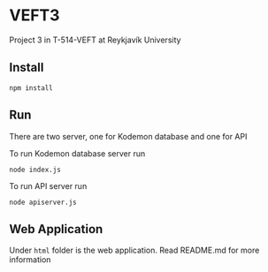 VEFT3
=====

Project 3 in T-514-VEFT at Reykjavík University


Install
-------

`npm install`


Run
---

There are two server, one for Kodemon database and one for API

To run Kodemon database server run

`node index.js`


To run API server run

`node apiserver.js`


Web Application
----------------

Under `html` folder is the web application. Read README.md for more information
